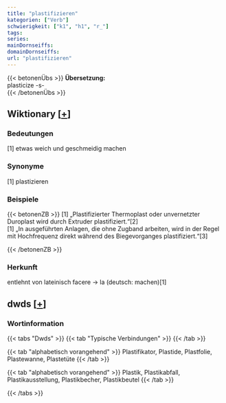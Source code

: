 ```yaml
---
title: "plastifizieren"
kategorien: ["Verb"]
schwierigkeit: ["k1", "h1", "r_"]
tags:
series:
mainDornseiffs:
domainDornseiffs:
url: "plastifizieren"
---
```


{{< betonenÜbs >}}
**Übersetzung:**  
plasticize -s-  
{{< /betonenÜbs >}}

## Wiktionary [[+](https://de.wiktionary.org/wiki/plastifizieren)]

### Bedeutungen
[1] etwas weich und geschmeidig machen  

### Synonyme
[1] plastizieren  

### Beispiele
{{< betonenZB >}}
[1] „Plastifizierter Thermoplast oder unvernetzter Duroplast wird durch Extruder plastifiziert.“[2]  
[1] „In ausgeführten Anlagen, die ohne Zugband arbeiten, wird in der Regel mit Hochfrequenz direkt während des Biegevorganges plastifiziert.“[3]  

{{< /betonenZB >}}
### Herkunft
entlehnt von lateinisch facere → la (deutsch: machen)[1]  



## dwds [[+](https://www.dwds.de/wb/plastifizieren)]

### Wortinformation
{{< tabs "Dwds" >}}
{{< tab "Typische Verbindungen" >}}
{{< /tab >}}

{{< tab "alphabetisch vorangehend" >}}
Plastifikator, Plastide, Plastfolie, Plastewanne, Plastetüte
{{< /tab >}}

{{< tab "alphabetisch vorangehend" >}}
Plastik, Plastikabfall, Plastikausstellung, Plastikbecher, Plastikbeutel
{{< /tab >}}

{{< /tabs >}}

